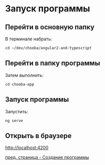 # Запуск программы #

## Перейти в основную папку ##

В терминале набрать:

    cd ~/dev/chooba/angular2-and-typescript

## Перейти в папку программы ##

Затем выполнить:

    cd chooba-app

## Запуск программы ##

Запустить:

    ng serve

## Открыть в браузере ##

[http://localhost:4200](http://localhost:4200)

[пред. страница - Создание программы](create-app.md)
